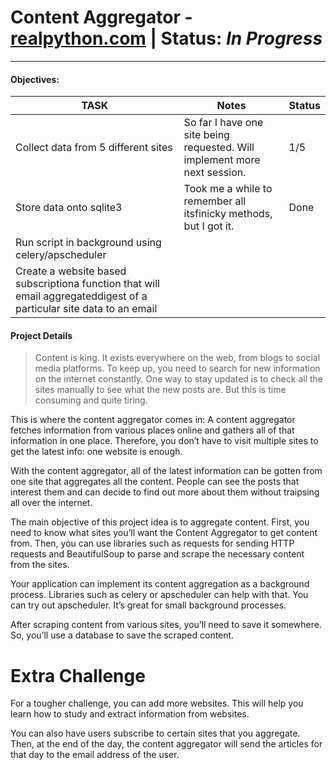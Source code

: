 # Content Aggregator - [realpython.com](https://realpython.com/intermediate-python-project-ideas/) | Status: *In Progress*
***
#### Objectives:
| TASK                                                                                                                 | Notes                                                                       | Status |
|----------------------------------------------------------------------------------------------------------------------|-----------------------------------------------------------------------------|--------|
| Collect data from 5 different sites                                                                                  | So far I have one site being requested\. Will implement more next session\. | 1/5    |
| Store data onto sqlite3                                                                                              | Took me a while to remember all itsfinicky methods, but I got it\.          | Done   |
| Run script in background using celery/apscheduler                                                                    |                                                                             |        |
| Create a website based subscriptiona function that will email aggregateddigest of a particular site data to an email |                                                                             |        |


#### Project Details

>Content is king. It exists everywhere on the web, from blogs to social media platforms. To keep up, you need to search for new information on the internet constantly. One way to stay updated is to check all the sites manually to see what the new posts are. But this is time consuming and quite tiring.

This is where the content aggregator comes in: A content aggregator fetches information from various places online and gathers all of that information in one place. Therefore, you don’t have to visit multiple sites to get the latest info: one website is enough.

With the content aggregator, all of the latest information can be gotten from one site that aggregates all the content. People can see the posts that interest them and can decide to find out more about them without traipsing all over the internet.

The main objective of this project idea is to aggregate content. First, you need to know what sites you’ll want the Content Aggregator to get content from. Then, you can use libraries such as requests for sending HTTP requests and BeautifulSoup to parse and scrape the necessary content from the sites.

Your application can implement its content aggregation as a background process. Libraries such as celery or apscheduler can help with that. You can try out apscheduler. It’s great for small background processes.

After scraping content from various sites, you’ll need to save it somewhere. So, you’ll use a database to save the scraped content.

# Extra Challenge

For a tougher challenge, you can add more websites. This will help you learn how to study and extract information from websites.

You can also have users subscribe to certain sites that you aggregate. Then, at the end of the day, the content aggregator will send the articles for that day to the email address of the user.